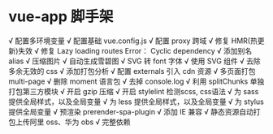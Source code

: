 # vue-app 脚手架

√ 配置多环境变量
√ 配置基础 vue.config.js
√ 配置 proxy 跨域
√ 修复 HMR(热更新)失效
√ 修复 Lazy loading routes Error： Cyclic dependency
√ 添加别名 alias
√ 压缩图片
√ 自动生成雪碧图
√ SVG 转 font 字体
√ 使用 SVG 组件
√ 去除多余无效的 css
√ 添加打包分析
√ 配置 externals 引入 cdn 资源
√ 多页面打包 multi-page
√ 删除 moment 语言包
√ 去掉 console.log
√ 利用 splitChunks 单独打包第三方模块
√ 开启 gzip 压缩
√ 开启 stylelint 检测scss, css语法
√ 为 sass 提供全局样式，以及全局变量
√ 为 less 提供全局样式，以及全局变量
√ 为 stylus 提供全局变量
√ 预渲染 prerender-spa-plugin
√ 添加 IE 兼容
√ 静态资源自动打包上传阿里 oss、华为 obs
√ 完整依赖